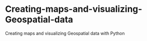 # Creating-maps-and-visualizing-Geospatial-data
Creating maps and visualizing Geospatial data with Python
